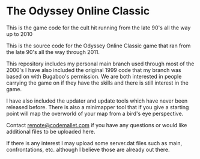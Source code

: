 # The Odyssey Online Classic

This is the game code for the cult hit running from the late 90's all the way up to 2010

This is the source code for the Odyssey Online Classic game that ran from the late 90's all the way through 2011.

This repository includes my personal main branch used through most of the 2000's  I have also included the original 1999 code that my branch was based on with Bugaboo's permission.  We are both interested in people carrying the game on if they have the skills and there is still interest in the game.

I have also included the updater and update tools which have never been released before.  There is also a minimapper tool that if you give a starting point will map the overworld of your map from a bird's eye perspective.

Contact remote@codemallet.com if you have any questions or would like additional files to be uploaded here.

If there is any interest I may upload some server.dat files such as main, confrontations, etc. although I believe those are already out there.
